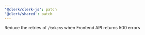 ```yaml
---
'@clerk/clerk-js': patch
'@clerk/shared': patch
---
```


Reduce the retries of `/tokens` when Frontend API returns 500 errors